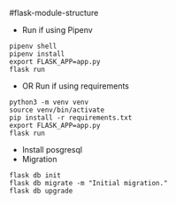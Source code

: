 #flask-module-structure
- Run if using Pipenv
```
pipenv shell
pipenv install
export FLASK_APP=app.py
flask run
```

- OR Run if using requirements
```
python3 -m venv venv
source venv/bin/activate
pip install -r requirements.txt
export FLASK_APP=app.py
flask run
```
- Install posgresql
- Migration
```
flask db init
flask db migrate -m "Initial migration."
flask db upgrade
```




